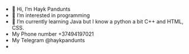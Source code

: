 - 👋 Hi, I’m Hayk Pandunts
- 👀 I’m interested in programming
- 🌱 I’m currently learning Java but I know a python a bit C++ and HTML, CSS.
-  My Phone number +37494197021
-  My Telegram  @haykpandunts
-  

